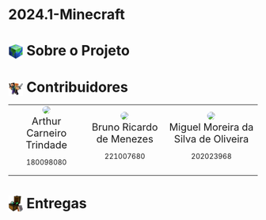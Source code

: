 ﻿# 2024.1-Minecraft

<!-- ![Logo](link_para_a_imagem_do_logo) -->

# <img src="./img/mundo.png" alt="Ícone do Minecraft" width="30" style="margin-bottom: -7px;"> Sobre o Projeto

<!-- [Incluir uma breve descrição do projeto aqui] -->

# <img src="./img/friends.png" alt="Ícone do Minecraft" width="30" style="margin-bottom: -7px;"> Contribuidores

<!-- [Incluir lista de contribuidores aqui, com ícones relacionados ao Minecraft] -->

<table align="center">
  <tr>
    <td align="center">
      <a href="https://github.com/trindadea">
        <img style="width: 150px; border-radius: 50%" src="https://github.com/trindadea.png">
      </a>
      <br>
      <span style="font-size: 20px; font-weight: 400"on>Arthur Carneiro Trindade</span>
      <p>180098080</p>
    </td>
    <td align="center">
      <a 
        href="https://github.com/EhOBruno">
        <img style="width: 150px; border-radius: 50%" src="https://github.com/EhOBruno.png"\>
      </a>
      <br>
      <span style="font-size: 20px; font-weight: 400">Bruno Ricardo de Menezes</span>
      <p>221007680</p>
    </td>
    <td align="center">
      <a href="https://github.com/EhOMiguel">
        <img style="width: 150px; border-radius: 50%" src="https://github.com/EhOMiguel.png"\>
      </a>
      <br>
      <span style="font-size: 20px; font-weight: 400">Miguel Moreira da Silva de Oliveira</span>
      <p>202023968</p>
    </td>
  </tr>
</table>

# <img src="./img/chest.png" alt="Ícone do Minecraft" width="30" style="margin-bottom: -7px;"> Entregas

<!-- [Incluir informações sobre as entregas realizadas até o momento] -->

<!-- # ![Ícone do Minecraft](link_para_ícone_do_minecraft) Como Rodar o Jogo

[Incluir instruções sobre como rodar o jogo]

# ![Ícone do Minecraft](link_para_ícone_do_minecraft) História do Jogo

[Incluir uma breve sinopse da história do jogo aqui]

# ![Ícone do Minecraft](link_para_ícone_do_minecraft) Apresentação

[Incluir o link para download do vídeo da apresentação] -->

